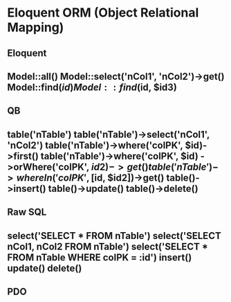 # Eloquent ORM (Object Relational Mapping)

## Eloquent
Model::all()
Model::select('nCol1', 'nCol2')->get()
Model::find($id)
Model::find($id, $id3)
----
## QB     
table('nTable')
table('nTable')->select('nCol1', 'nCol2')
table('nTable')->where('colPK', $id)->first()
table('nTable')->where('colPK', $id)
->orWhere('colPK', $id2)->get()
table('nTable')->whereIn('colPK', [$id, $id2])->get()
table()->insert()
table()->update()
table()->delete()
----
## Raw SQL
select('SELECT * FROM nTable')
select('SELECT nCol1, nCol2 FROM nTable')
select('SELECT * FROM nTable WHERE colPK = :id')
insert()
update()
delete()
----
## PDO